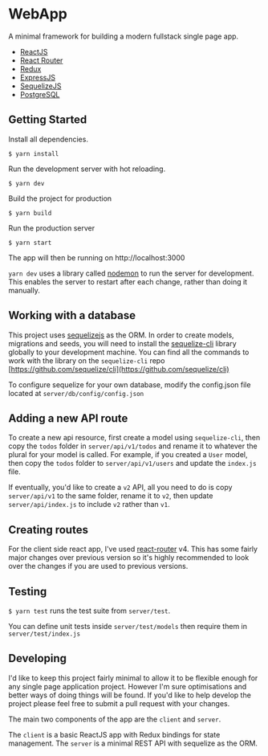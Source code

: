 # WebApp

A minimal framework for building a modern fullstack single page app.

- [ReactJS](https://facebook.github.io/react/)
- [React Router](https://github.com/ReactTraining/react-router)
- [Redux](https://github.com/reactjs/redux)
- [ExpressJS](https://expressjs.com/)
- [SequelizeJS](http://docs.sequelizejs.com/)
- [PostgreSQL](https://www.postgresql.org/)

## Getting Started

Install all dependencies.

```
$ yarn install
```

Run the development server with hot reloading.

```
$ yarn dev
```

Build the project for production

```
$ yarn build
```

Run the production server

```
$ yarn start
```

The app will then be running on http://localhost:3000

`yarn dev` uses a library called [nodemon](https://github.com/remy/nodemon) to run the server for development. This enables the server to restart after each change, rather than doing it manually.

## Working with a database

This project uses [sequelizejs](http://docs.sequelizejs.com/) as the ORM. In order to create models, migrations and seeds, you will need to install the [sequelize-cli](https://github.com/sequelize/cli) library globally to your development machine. You can find all the commands to work with the library on the `sequelize-cli` repo [https://github.com/sequelize/cli](https://github.com/sequelize/cli)

To configure sequelize for your own database, modify the config.json file located at `server/db/config/config.json`

## Adding a new API route

To create a new api resource, first create a model using `sequelize-cli`, then copy the `todos` folder in `server/api/v1/todos` and rename it to whatever the plural for your model is called. For example, if you created a `User` model, then copy the `todos` folder to `server/api/v1/users` and update the `index.js` file.

If eventually, you'd like to create a `v2` API, all you need to do is copy `server/api/v1` to the same folder, rename it to `v2`, then update `server/api/index.js` to include `v2` rather than `v1`.

## Creating routes

For the client side react app, I've used [react-router](https://reacttraining.com/react-router/) v4. This has some fairly major changes over previous version so it's highly recommended to look over the changes if you are used to previous versions.

## Testing

`$ yarn test` runs the test suite from `server/test`.

You can define unit tests inside `server/test/models` then require them in `server/test/index.js`

## Developing

I'd like to keep this project fairly minimal to allow it to be flexible enough for any single page application project. However I'm sure optimisations and better ways of doing things will be found. If you'd like to help develop the project please feel free to submit a pull request with your changes.

The main two components of the app are the `client` and `server`.

The `client` is a basic ReactJS app with Redux bindings for state management. The `server` is a minimal REST API with sequelize as the ORM.